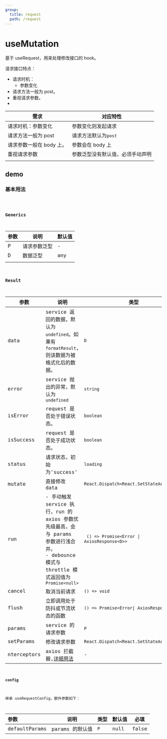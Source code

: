 ```yaml
---
group:
  title: request
  path: /request
---
```


# useMutation

基于 useRequest，用来处理修改接口的 hook。

请求接口特点：

- 请求时机：
  - 参数变化
- 请求方法一般为 post。
- 重视请求参数。
-

| 需求                     | 对应特性                         |
| ------------------------ | -------------------------------- |
| 请求时机：参数变化       | 参数变化则发起请求               |
| 请求方法一般为 post      | 请求方法默认为`post`             |
| 请求参数一般在 body 上。 | 参数会在 body 上                 |
| 重视请求参数             | 参数泛型没有默认值，必须手动声明 |
|                          |                                  |

## demo

### 基本用法

<code src="./Demo/Base.tsx"/>

### Generics

| 参数 | 说明         | 默认值 |
| ---- | ------------ | ------ |
| P    | 请求参数泛型 | -      |
| D    | 数据泛型     | any    |
|      |              |        |

### Result

| 参数        | 说明                                                                                                                                            | 类型                                        |
| ----------- | ----------------------------------------------------------------------------------------------------------------------------------------------- | ------------------------------------------- |
| data        | service 返回的数据，默认为 `undefined`。如果有 `formatResult`, 则该数据为被格式化后的数据。                                                     | `D`                                         |
| error       | service 抛出的异常，默认为 `undefined`                                                                                                          | `string`                                    |
| isError     | request 是否处于错误状态。                                                                                                                      | `boolean`                                   |
| isSuccess   | request 是否处于成功状态。                                                                                                                      | `boolean`                                   |
| status      | 请求状态，初始为'success'                                                                                                                       | `loading`                                   |
| mutate      | 直接修改 data                                                                                                                                   | `React.Dispatch<React.SetStateAction<D>>`   |
| run         | - 手动触发 service 执行，run 的 axios 参数优先级最高，会与 params 参数进行浅合并。<br />- debounce 模式与 throttle 模式返回值为 `Promise<null>` | ` () => Promise<Error \| AxiosResponse<D>>` |
| cancel      | 取消当前请求                                                                                                                                    | `() => void`                                |
| flush       | 立即调用处于防抖或节流状态的函数                                                                                                                | `() => Promise<Error\| AxiosResponse<D>>`   |
| params      | service 的请求参数                                                                                                                              | `P`                                         |
| setParams   | 修改请求参数                                                                                                                                    | `React.Dispatch<React.SetStateAction<P>>`   |
| nterceptors | axios 拦截器,[详细用法](https://github.com/axios/axios#interceptors)                                                                            | -                                           |

#### config

继承 useRequestConfig，额外参数如下：

| **参数**      | **说明**        | **类型** | **默认值** | 必填  |
| :------------ | --------------- | -------- | ---------- | ----- |
| defaultParams | params 的默认值 | `P`      | null       | false |
